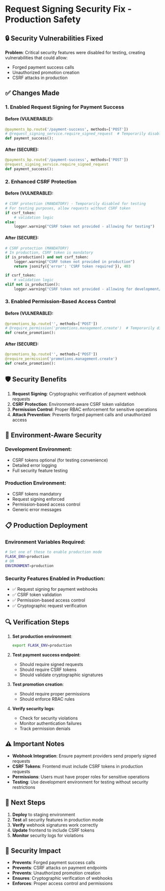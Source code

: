 # Request Signing Security Fix - Production Safety

## 🔒 **Security Vulnerabilities Fixed**

**Problem**: Critical security features were disabled for testing, creating vulnerabilities that could allow:
- Forged payment success calls
- Unauthorized promotion creation
- CSRF attacks in production

## ✅ **Changes Made**

### 1. **Enabled Request Signing for Payment Success**

#### **Before (VULNERABLE)**:
```python
@payments_bp.route('/payment-success', methods=['POST'])
# @request_signing_service.require_signed_request  # Temporarily disabled for testing
def payment_success():
```

#### **After (SECURE)**:
```python
@payments_bp.route('/payment-success', methods=['POST'])
@request_signing_service.require_signed_request
def payment_success():
```

### 2. **Enhanced CSRF Protection**

#### **Before (VULNERABLE)**:
```python
# CSRF protection (MANDATORY) - Temporarily disabled for testing
# For testing purposes, allow requests without CSRF token
if csrf_token:
    # validation logic
else:
    logger.warning("CSRF token not provided - allowing for testing")
```

#### **After (SECURE)**:
```python
# CSRF protection (MANDATORY)
# In production, CSRF token is mandatory
if is_production() and not csrf_token:
    logger.warning("CSRF token not provided in production")
    return jsonify({'error': 'CSRF token required'}), 403

if csrf_token:
    # validation logic
elif not is_production():
    logger.warning("CSRF token not provided - allowing for development/testing")
```

### 3. **Enabled Permission-Based Access Control**

#### **Before (VULNERABLE)**:
```python
@promotions_bp.route('', methods=['POST'])
# @require_permission('promotions.management.create')  # Temporarily disabled for testing
def create_promotion():
```

#### **After (SECURE)**:
```python
@promotions_bp.route('', methods=['POST'])
@require_permission('promotions.management.create')
def create_promotion():
```

## 🛡️ **Security Benefits**

1. **Request Signing**: Cryptographic verification of payment webhook requests
2. **CSRF Protection**: Environment-aware CSRF token validation
3. **Permission Control**: Proper RBAC enforcement for sensitive operations
4. **Attack Prevention**: Prevents forged payment calls and unauthorized access

## 🔧 **Environment-Aware Security**

### **Development Environment**:
- CSRF tokens optional (for testing convenience)
- Detailed error logging
- Full security feature testing

### **Production Environment**:
- CSRF tokens mandatory
- Request signing enforced
- Permission-based access control
- Generic error messages

## 📋 **Production Deployment**

### **Environment Variables Required**:
```bash
# Set one of these to enable production mode
FLASK_ENV=production
# OR
ENVIRONMENT=production
```

### **Security Features Enabled in Production**:
- ✅ Request signing for payment webhooks
- ✅ CSRF token validation
- ✅ Permission-based access control
- ✅ Cryptographic request verification

## 🔍 **Verification Steps**

1. **Set production environment**:
   ```bash
   export FLASK_ENV=production
   ```

2. **Test payment success endpoint**:
   - Should require signed requests
   - Should require CSRF tokens
   - Should validate cryptographic signatures

3. **Test promotion creation**:
   - Should require proper permissions
   - Should enforce RBAC rules

4. **Verify security logs**:
   - Check for security violations
   - Monitor authentication failures
   - Track permission denials

## ⚠️ **Important Notes**

- **Webhook Integration**: Ensure payment providers send properly signed requests
- **CSRF Tokens**: Frontend must include CSRF tokens in production requests
- **Permissions**: Users must have proper roles for sensitive operations
- **Testing**: Use development environment for testing without security restrictions

## 🎯 **Next Steps**

1. **Deploy** to staging environment
2. **Test** all security features in production mode
3. **Verify** webhook signatures work correctly
4. **Update** frontend to include CSRF tokens
5. **Monitor** security logs for violations

## 🔐 **Security Impact**

- **Prevents**: Forged payment success calls
- **Prevents**: CSRF attacks on payment endpoints
- **Prevents**: Unauthorized promotion creation
- **Ensures**: Cryptographic verification of webhooks
- **Enforces**: Proper access control and permissions

